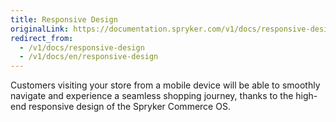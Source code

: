 ```yaml
---
title: Responsive Design
originalLink: https://documentation.spryker.com/v1/docs/responsive-design
redirect_from:
  - /v1/docs/responsive-design
  - /v1/docs/en/responsive-design
---
```


Customers visiting your store from a mobile device will be able to smoothly navigate and experience a seamless shopping journey, thanks to the high-end responsive design of the Spryker Commerce OS.
